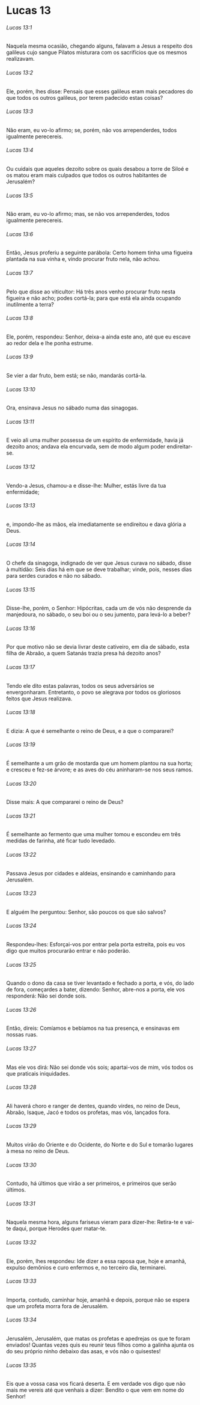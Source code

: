 # Lucas 13

###### Lucas 13:1

Naquela mesma ocasião, chegando alguns, falavam a Jesus a respeito dos galileus cujo sangue Pilatos misturara com os sacrifícios que os mesmos realizavam.

###### Lucas 13:2

Ele, porém, lhes disse: Pensais que esses galileus eram mais pecadores do que todos os outros galileus, por terem padecido estas coisas?

###### Lucas 13:3

Não eram, eu vo-lo afirmo; se, porém, não vos arrependerdes, todos igualmente perecereis.

###### Lucas 13:4

Ou cuidais que aqueles dezoito sobre os quais desabou a torre de Siloé e os matou eram mais culpados que todos os outros habitantes de Jerusalém?

###### Lucas 13:5

Não eram, eu vo-lo afirmo; mas, se não vos arrependerdes, todos igualmente perecereis.

###### Lucas 13:6

Então, Jesus proferiu a seguinte parábola: Certo homem tinha uma figueira plantada na sua vinha e, vindo procurar fruto nela, não achou.

###### Lucas 13:7

Pelo que disse ao viticultor: Há três anos venho procurar fruto nesta figueira e não acho; podes cortá-la; para que está ela ainda ocupando inutilmente a terra?

###### Lucas 13:8

Ele, porém, respondeu: Senhor, deixa-a ainda este ano, até que eu escave ao redor dela e lhe ponha estrume.

###### Lucas 13:9

Se vier a dar fruto, bem está; se não, mandarás cortá-la.

###### Lucas 13:10

Ora, ensinava Jesus no sábado numa das sinagogas.

###### Lucas 13:11

E veio ali uma mulher possessa de um espírito de enfermidade, havia já dezoito anos; andava ela encurvada, sem de modo algum poder endireitar-se.

###### Lucas 13:12

Vendo-a Jesus, chamou-a e disse-lhe: Mulher, estás livre da tua enfermidade;

###### Lucas 13:13

e, impondo-lhe as mãos, ela imediatamente se endireitou e dava glória a Deus.

###### Lucas 13:14

O chefe da sinagoga, indignado de ver que Jesus curava no sábado, disse à multidão: Seis dias há em que se deve trabalhar; vinde, pois, nesses dias para serdes curados e não no sábado.

###### Lucas 13:15

Disse-lhe, porém, o Senhor: Hipócritas, cada um de vós não desprende da manjedoura, no sábado, o seu boi ou o seu jumento, para levá-lo a beber?

###### Lucas 13:16

Por que motivo não se devia livrar deste cativeiro, em dia de sábado, esta filha de Abraão, a quem Satanás trazia presa há dezoito anos?

###### Lucas 13:17

Tendo ele dito estas palavras, todos os seus adversários se envergonharam. Entretanto, o povo se alegrava por todos os gloriosos feitos que Jesus realizava.

###### Lucas 13:18

E dizia: A que é semelhante o reino de Deus, e a que o compararei?

###### Lucas 13:19

É semelhante a um grão de mostarda que um homem plantou na sua horta; e cresceu e fez-se árvore; e as aves do céu aninharam-se nos seus ramos.

###### Lucas 13:20

Disse mais: A que compararei o reino de Deus?

###### Lucas 13:21

É semelhante ao fermento que uma mulher tomou e escondeu em três medidas de farinha, até ficar tudo levedado.

###### Lucas 13:22

Passava Jesus por cidades e aldeias, ensinando e caminhando para Jerusalém.

###### Lucas 13:23

E alguém lhe perguntou: Senhor, são poucos os que são salvos?

###### Lucas 13:24

Respondeu-lhes: Esforçai-vos por entrar pela porta estreita, pois eu vos digo que muitos procurarão entrar e não poderão.

###### Lucas 13:25

Quando o dono da casa se tiver levantado e fechado a porta, e vós, do lado de fora, começardes a bater, dizendo: Senhor, abre-nos a porta, ele vos responderá: Não sei donde sois.

###### Lucas 13:26

Então, direis: Comíamos e bebíamos na tua presença, e ensinavas em nossas ruas.

###### Lucas 13:27

Mas ele vos dirá: Não sei donde vós sois; apartai-vos de mim, vós todos os que praticais iniquidades.

###### Lucas 13:28

Ali haverá choro e ranger de dentes, quando virdes, no reino de Deus, Abraão, Isaque, Jacó e todos os profetas, mas vós, lançados fora.

###### Lucas 13:29

Muitos virão do Oriente e do Ocidente, do Norte e do Sul e tomarão lugares à mesa no reino de Deus.

###### Lucas 13:30

Contudo, há últimos que virão a ser primeiros, e primeiros que serão últimos.

###### Lucas 13:31

Naquela mesma hora, alguns fariseus vieram para dizer-lhe: Retira-te e vai-te daqui, porque Herodes quer matar-te.

###### Lucas 13:32

Ele, porém, lhes respondeu: Ide dizer a essa raposa que, hoje e amanhã, expulso demônios e curo enfermos e, no terceiro dia, terminarei.

###### Lucas 13:33

Importa, contudo, caminhar hoje, amanhã e depois, porque não se espera que um profeta morra fora de Jerusalém.

###### Lucas 13:34

Jerusalém, Jerusalém, que matas os profetas e apedrejas os que te foram enviados! Quantas vezes quis eu reunir teus filhos como a galinha ajunta os do seu próprio ninho debaixo das asas, e vós não o quisestes!

###### Lucas 13:35

Eis que a vossa casa vos ficará deserta. E em verdade vos digo que não mais me vereis até que venhais a dizer: Bendito o que vem em nome do Senhor!


